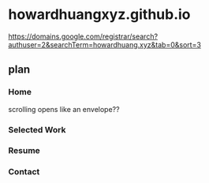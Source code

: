 # howardhuangxyz.github.io

https://domains.google.com/registrar/search?authuser=2&searchTerm=howardhuang.xyz&tab=0&sort=3


## plan

### Home

scrolling opens like an envelope??

### Selected Work

### Resume

### Contact